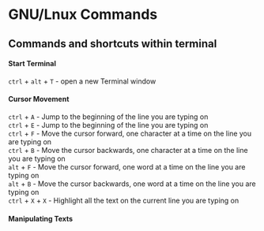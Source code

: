 # GNU/Lnux Commands

## Commands and shortcuts within terminal

#### Start Terminal
`ctrl` + `alt` + `T` - open a new Terminal window

#### Cursor Movement
`ctrl` + `A` - Jump to the beginning of the line you are typing on <br>
`ctrl` + `E` - Jump to the beginning of the line you are typing on <br>
`ctrl` + `F` - Move the cursor forward, one character at a time on the line you are typing on <br>
`ctrl` + `B` - Move the cursor backwards, one character at a time on the line you are typing on <br>
`alt` + `F` - Move the cursor forward, one word at a time on the line you are typing on <br>
`alt` + `B` - Move the cursor backwards, one word at a time on the line you are typing on <br>
`ctrl` + `X` + `X` - Highlight all the text on the current line you are typing on <br>

#### Manipulating Texts
